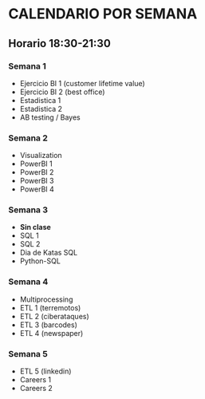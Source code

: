# CALENDARIO POR SEMANA 


## Horario 18:30-21:30


### Semana 1
+ Ejercicio BI 1 (customer lifetime value)
+ Ejercicio BI 2 (best office)
+ Estadistica 1
+ Estadistica 2
+ AB testing / Bayes


### Semana 2
+ Visualization
+ PowerBI 1
+ PowerBI 2
+ PowerBI 3
+ PowerBI 4


### Semana 3
+ **Sin clase**
+ SQL 1
+ SQL 2
+ Dia de Katas SQL
+ Python-SQL


### Semana 4
+ Multiprocessing
+ ETL 1 (terremotos)
+ ETL 2 (ciberataques)
+ ETL 3 (barcodes)
+ ETL 4 (newspaper)


### Semana 5
+ ETL 5 (linkedin)
+ Careers 1
+ Careers 2






